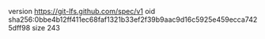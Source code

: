 version https://git-lfs.github.com/spec/v1
oid sha256:0bbe4b12ff411ec68faf1321b33ef2f39b9aac9d16c5925e459ecca7425dff98
size 243
